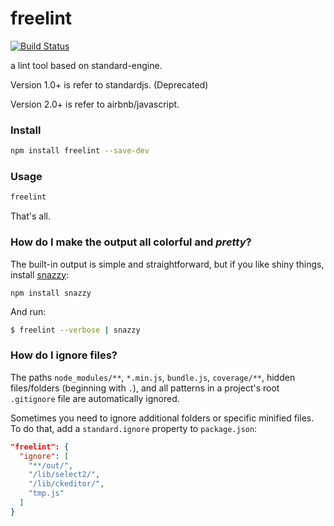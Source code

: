 # freelint

[![Build Status](https://travis-ci.org/zslucky/freelint.svg?branch=master)](https://travis-ci.org/zslucky/freelint)

a lint tool based on standard-engine.

Version 1.0+ is refer to standardjs. (Deprecated)

Version 2.0+ is refer to airbnb/javascript.

### Install
```bash
npm install freelint --save-dev
```

### Usage
```bash
freelint
```

That's all.


### How do I make the output all colorful and *pretty*?

The built-in output is simple and straightforward, but if you like shiny things,
install [snazzy](https://www.npmjs.com/package/snazzy):

```
npm install snazzy
```

And run:

```bash
$ freelint --verbose | snazzy
```

### How do I ignore files?

The paths `node_modules/**`, `*.min.js`, `bundle.js`, `coverage/**`, hidden files/folders
(beginning with `.`), and all patterns in a project's root `.gitignore` file are
automatically ignored.

Sometimes you need to ignore additional folders or specific minified files. To do that, add
a `standard.ignore` property to `package.json`:

```json
"freelint": {
  "ignore": [
    "**/out/",
    "/lib/select2/",
    "/lib/ckeditor/",
    "tmp.js"
  ]
}
```